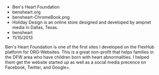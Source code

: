 * Ben's Heart Foundation
* bensheart.org
* bensheart-ChromeBook.png
* Holiday Design is an online store designed and developed by ampnet media in Dallas, Texas.
* bensheart
* 11/15/2013

Ben's Heart Foundation is one of the first sites I developed on the FlexHub platform for ORG-Websites. This is a great non-profit that helps families in the DFW area who have children born with heart abnormalities. I helped them get the website started up as well as a social media precence on Facebook, Twitter, and Google+.

